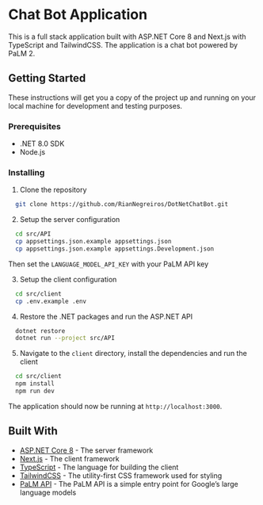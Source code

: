 # Chat Bot Application

This is a full stack application built with ASP.NET Core 8 and Next.js with TypeScript and TailwindCSS. The application is a chat bot powered by PaLM 2.

## Getting Started

These instructions will get you a copy of the project up and running on your local machine for development and testing purposes.

### Prerequisites

- .NET 8.0 SDK
- Node.js

### Installing

1. Clone the repository
```bash
  git clone https://github.com/RianNegreiros/DotNetChatBot.git
```

2. Setup the server configuration
```bash
  cd src/API
  cp appsettings.json.example appsettings.json
  cp appsettings.json.example appsettings.Development.json
```
Then set the `LANGUAGE_MODEL_API_KEY` with your PaLM API key

3. Setup the client configuration
```bash
  cd src/client
  cp .env.example .env
```

4. Restore the .NET packages and run the ASP.NET API
```bash
  dotnet restore
  dotnet run --project src/API
```

5. Navigate to the `client` directory, install the dependencies and run the client
```bash
  cd src/client
  npm install
  npm run dev
```

The application should now be running at `http://localhost:3000`.

## Built With
 - [ASP.NET Core 8](https://learn.microsoft.com/en-us/dotnet/core/whats-new/dotnet-8?source=recommendations) - The server framework
 - [Next.js](https://nextjs.org/docs) - The client framework
 - [TypeScript](https://www.typescriptlang.org/) - The language for building the client
 - [TailwindCSS](https://tailwindcss.com) - The utility-first CSS framework used for styling
 - [PaLM API](https://developers.googleblog.com/2023/03/announcing-palm-api-and-makersuite.html) - The PaLM API is a simple entry point for Google’s large language models

